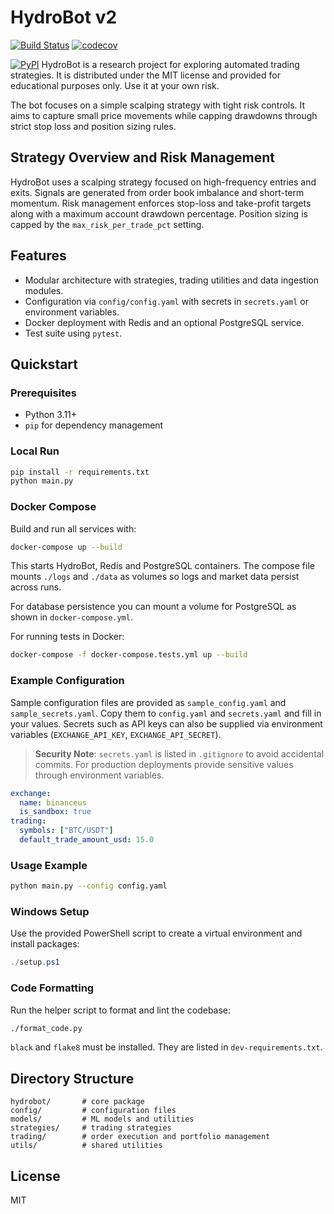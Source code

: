 # HydroBot v2

[![Build Status](https://github.com/user/repo/actions/workflows/test.yml/badge.svg)](https://github.com/user/repo/actions/workflows/test.yml)
[![codecov](https://codecov.io/gh/user/repo/branch/main/graph/badge.svg?token=TOKEN)](https://codecov.io/gh/user/repo)

[![PyPI](https://img.shields.io/pypi/v/hft-scalping-bot.svg)](https://pypi.org/project/hft-scalping-bot/)
HydroBot is a research project for exploring automated trading strategies. It is
distributed under the MIT license and provided for educational purposes only.
Use it at your own risk.

The bot focuses on a simple scalping strategy with tight risk controls. It aims
to capture small price movements while capping drawdowns through strict stop
loss and position sizing rules.
## Strategy Overview and Risk Management
HydroBot uses a scalping strategy focused on high-frequency entries and exits.
Signals are generated from order book imbalance and short-term momentum.
Risk management enforces stop-loss and take-profit targets along with a
maximum account drawdown percentage. Position sizing is capped by the
`max_risk_per_trade_pct` setting.


## Features
* Modular architecture with strategies, trading utilities and data ingestion modules.
* Configuration via `config/config.yaml` with secrets in `secrets.yaml` or environment variables.
* Docker deployment with Redis and an optional PostgreSQL service.
* Test suite using `pytest`.

## Quickstart

### Prerequisites
* Python 3.11+
* `pip` for dependency management

### Local Run
```bash
pip install -r requirements.txt
python main.py
```

### Docker Compose
Build and run all services with:
```bash
docker-compose up --build
```
This starts HydroBot, Redis and PostgreSQL containers.
The compose file mounts `./logs` and `./data` as volumes so logs and market
data persist across runs.

For database persistence you can mount a volume for PostgreSQL as shown in `docker-compose.yml`.

For running tests in Docker:
```bash
docker-compose -f docker-compose.tests.yml up --build
```

### Example Configuration
Sample configuration files are provided as `sample_config.yaml` and
`sample_secrets.yaml`. Copy them to `config.yaml` and `secrets.yaml` and fill in
your values. Secrets such as API keys can also be supplied via environment
variables (`EXCHANGE_API_KEY`, `EXCHANGE_API_SECRET`).

> **Security Note**: `secrets.yaml` is listed in `.gitignore` to avoid accidental commits.
> For production deployments provide sensitive values through environment variables.

```yaml
exchange:
  name: binanceus
  is_sandbox: true
trading:
  symbols: ["BTC/USDT"]
  default_trade_amount_usd: 15.0
```

### Usage Example
```bash
python main.py --config config.yaml
```

### Windows Setup
Use the provided PowerShell script to create a virtual environment and install packages:
```powershell
./setup.ps1
```

### Code Formatting
Run the helper script to format and lint the codebase:

```bash
./format_code.py
```

`black` and `flake8` must be installed. They are listed in
`dev-requirements.txt`.

## Directory Structure
```
hydrobot/       # core package
config/         # configuration files
models/         # ML models and utilities
strategies/     # trading strategies
trading/        # order execution and portfolio management
utils/          # shared utilities
```

## License
MIT

